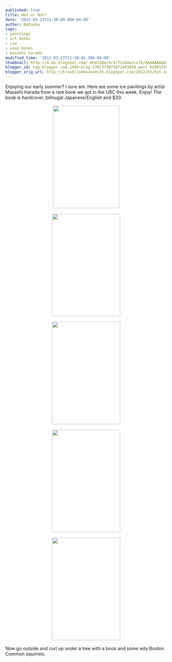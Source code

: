 ```yaml
---
published: true
title: Hot or Not?
date: '2012-03-23T11:30:00.000-04:00'
author: Natasha
tags:
- paintings
- art books
- ice
- used books
- masashi harada
modified_time: '2012-03-23T11:30:02.386-04:00'
thumbnail: http://4.bp.blogspot.com/-Kn815Qwr9r4/T2s6mwrLx3I/AAAAAAAAAXk/671IrGxv66I/s72-c/icepainting01.jpg
blogger_id: tag:blogger.com,1999:blog-5767374071871443859.post-6200174406009595174
blogger_orig_url: http://brooklinebooksmith.blogspot.com/2012/03/hot-or-not.html
---
```


<div class="separator" style="clear: both; text-align: left;"><span style="text-align: -webkit-auto;">Enjoying our early summer? I sure am. Here are some ice paintings by artist Masashi Harada from a rare book we got in the UBC this week. Enjoy! The book is hardcover, bilinugal Japanese/English and $30.</span></div><div class="separator" style="clear: both; text-align: center;"><br /></div><div class="separator" style="clear: both; text-align: center;"><a href="http://4.bp.blogspot.com/-Kn815Qwr9r4/T2s6mwrLx3I/AAAAAAAAAXk/671IrGxv66I/s1600/icepainting01.jpg" imageanchor="1" style="margin-left: 1em; margin-right: 1em;"><img border="0" height="320" src="http://4.bp.blogspot.com/-Kn815Qwr9r4/T2s6mwrLx3I/AAAAAAAAAXk/671IrGxv66I/s320/icepainting01.jpg" width="207" /></a></div><br /><div class="separator" style="clear: both; text-align: center;"><a href="http://2.bp.blogspot.com/-J-D8sJNz0tE/T2s6nWs05aI/AAAAAAAAAXs/AeCT5KA8fUU/s1600/icepainting03.jpg" imageanchor="1" style="margin-left: 1em; margin-right: 1em;"><img border="0" height="320" src="http://2.bp.blogspot.com/-J-D8sJNz0tE/T2s6nWs05aI/AAAAAAAAAXs/AeCT5KA8fUU/s320/icepainting03.jpg" width="213" /></a></div><br /><div class="separator" style="clear: both; text-align: center;"><a href="http://2.bp.blogspot.com/-UTF52xKlgrw/T2s6oNV8xII/AAAAAAAAAX0/avNRi-gsHGE/s1600/icepainting04.jpg" imageanchor="1" style="margin-left: 1em; margin-right: 1em;"><img border="0" height="320" src="http://2.bp.blogspot.com/-UTF52xKlgrw/T2s6oNV8xII/AAAAAAAAAX0/avNRi-gsHGE/s320/icepainting04.jpg" width="213" /></a></div><br /><div class="separator" style="clear: both; text-align: center;"><a href="http://3.bp.blogspot.com/-LJzDnAIP1jg/T2s6okpDcgI/AAAAAAAAAX8/0DY-RcHKSiM/s1600/icepainting05.jpg" imageanchor="1" style="margin-left: 1em; margin-right: 1em;"><img border="0" height="320" src="http://3.bp.blogspot.com/-LJzDnAIP1jg/T2s6okpDcgI/AAAAAAAAAX8/0DY-RcHKSiM/s320/icepainting05.jpg" width="213" /></a></div><br /><div class="separator" style="clear: both; text-align: center;"><a href="http://3.bp.blogspot.com/-L0VkHuKlUTE/T2s6pWg5kzI/AAAAAAAAAYE/f6FPr4ng9wg/s1600/icepainting06.jpg" imageanchor="1" style="margin-left: 1em; margin-right: 1em;"><img border="0" height="320" src="http://3.bp.blogspot.com/-L0VkHuKlUTE/T2s6pWg5kzI/AAAAAAAAAYE/f6FPr4ng9wg/s320/icepainting06.jpg" width="213" /></a></div><br />Now go outside and curl up under a tree with a book and some wily Boston Common squirrels.